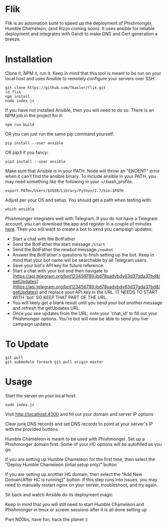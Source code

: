 Flik
============
Flik is an automation suite to speed up the deployment of Phishmonger, Humble Chameleon, (and Rizzo coming soon). It uses ansible for reliable deployment and integrates with Gandi to make DNS and Cert generation a breeze.

Installation 
============
Clone it, NPM it, run it. Keep in mind that this tool is meant to be run on your local host and uses Ansible to remotely configure your servers over SSH:

```
git clone https://github.com/fkasler/flik.git
cd flik
npm install
node index.js
```

If you have not installed Ansible, then you will need to do so. There is an NPM job in the project for it:

```
npm run build
```

OR you can just run the same pip command yourself:

```
pip install --user ansible
```

OR pip3 if you fancy:

```
pip3 install --user ansible
```

Make sure that Ansible is in your PATH. Node will throw an "ENOENT" error when it can't find the ansible binary. To include ansible in your PATH, you may need something *like* the following in your ~/.bash_profile:

```
export PATH=/Users/$USER/Library/Python/2.7/bin:$PATH
```

Adjust per your OS and setup. You should get a path when testing with:

```
which ansible
```

Phishmonger integrates well with Telegram. If you do not have a Telegram account, you can download the app and register in a couple of minutes [here](https://telegram.org/apps). Then you will want to create a bot to send you campaign updates:

* Start a chat with the BotFather
* Send the BotFather the start message ```/start```
* Send the BotFather the newbot message ```/newbot```
* Answer the BotFather's questions to finsh setting up the bot. Keep in mind that your bot name will be searchable by all Telegram users.
* Save your bot's API key for future reference. 
* Start a chat with your bot and then navigate to [https://api.telegram.org/bot123456789:jbd78sadvbdy63d37gda37bd8/getUpdates](https://api.telegram.org/bot123456789:jbd78sadvbdy63d37gda37bd8/getUpdates) and replace your API key in the URL. IT NEEDS TO START WITH 'bot' SO KEEP THAT PART OF THE URL.
* You will likely get a blank result until you send your bot another message and refresh the getUpdates URL.
* Once you see updates from the URL, note your 'chat_id' to fill out your Phishmonger options. You're bot will now be able to send you live campaign updates.

To Update
============
```
git pull
git submodule foreach git pull origin master
```

Usage
=====

Start the server on your local host:

```
node index.js
```

Visit [http://localhost:4000](http://localhost:4000) and fill out your domain and server IP options

Clear junk DNS records and set DNS records to point at your server's IP with the provided buttons

Humble Chameleon is meant to be used with Phishmonger. Set up a Phishmonger domain first. Some of your HC options will be autofilled as you go.

If you are setting up Humble Chameleon for the first time, then select the "Deploy Humble Chameleon (intial setup only)" button

If you are setting up another HC domain, then select the "Add New Domain(After HC is running)" button. If this step runs into issues, you may need to manually restart nginx on your server, troubleshoot, and try again.

Sit back and watch Ansible do its deployment magic

Keep in mind that you will still need to start Humble Chameleon and Phishmonger in tmux or screen sessions after it is all done setting up

Pwn N00bs, have fun, hack the planet :)
